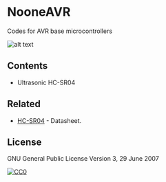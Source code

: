 # NooneAVR
Codes for AVR base microcontrollers


![alt text](https://rh6stzxdcl1wf9gj1fkj14uc-wpengine.netdna-ssl.com/wp-content/uploads/2013/07/AtmelLogo2012.jpg)


## Contents

- Ultrasonic HC-SR04

## Related

- [HC-SR04](https://cdn.sparkfun.com/datasheets/Sensors/Proximity/HCSR04.pdf) - Datasheet.

## License
GNU General Public License Version 3, 29 June 2007
  
 [![CC0](https://www.gnu.org/graphics/gplv3-with-text-136x68.png)](https://www.gnu.org/licenses/gpl-3.0.en.html)

